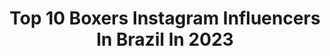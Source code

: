 ---
title: Top 10 Boxers Instagram Influencers In Brazil In 2023
description: >-
  Find top boxers Instagram influencers in Brazil in 2023. Most popular hashtags: #clubinhodosboxers #photooftheday #pets #puppy.
platform: Instagram
hits: 43
text_top: Analyze the most popular Instagram accounts on inBeat.
text_bottom: Our database aggregates 43 Instagram influencers like this in Brazil for you to pitch.
profiles:
  - username: "danielbzk_"
    fullname: >-
      DANIEL ARAÚJO 🇧🇷
    bio: >-
      "THE BRAZILIAN KING" 🇧🇷 Pro boxer: 5-0-0 (3KO) 🏠 🇧🇷 BSB/MIAMI 🇺🇸
    location: "Brazil"
    followers: 2857
    engagement: 1721
    commentsToLikes: 0.162510
    id: ck5qac7cpfmxq0i11rftsgxbt
    verified: false
    hashtags: "#vamosquevamos, #vitoria, #hardwork, #miami"
  - username: "leandrotorneiro"
    fullname: >-
      Leandro Torneiro
    bio: >-
      960k no YouTube Patrocinadores:@lojadomecanico @boxersoldas @emasterelevadores Email Comercial: leandrotorneiro1@gmail.com
    location: "Brazil"
    followers: 80974
    engagement: 442
    commentsToLikes: 0.014979
    id: ck15rcxor7ayl0i19eo1g1jr4
    verified: false
    hashtags: ""
  - username: "peleantoniobb"
    fullname: >-
      ✨PELÉ ANTÔNIO ✨
    bio: >-
      •Boxer- adotado❤️ •Irmão da pretinha e tuca💜 •Porto Belo-SC📍 •Levando uma vida de cão🍃 •Paixão pelo mar⛵️ •Dieta biologicamente apropriada🥩 •Cupons⬇️📦
    location: "Brazil"
    followers: 7646
    engagement: 348
    commentsToLikes: 0.159238
    id: ck9hbmfkahhoq0j784clte7us
    verified: false
    hashtags: "#praia, #turmadebigode, #praianos, #clubinhodosboxers"
  - username: "diariodeumtrio"
    fullname: >-
      Max,Sophie e Lucy 🐶
    bio: >-
      🐕 Perfil com muito look e fofura para vocês ☺️ 🐾 Somos 2 SRD e uma BOXER 🧸 O mimado,a caçadora e a Godzilla 🛍️ Cupons no link abaixo ↙️
    location: "Brazil"
    followers: 11166
    engagement: 596
    commentsToLikes: 0.121127
    id: ck8t9uv2ppfwi0j78my50kbdl
    verified: false
    hashtags: "#photooftheday, #boxerlove, #puppy, #dogs"
  - username: "boxerboris_"
    fullname: >-
      Boris 04/11/15⭐Shiro 07/01/18
    bio: >-
      Boris - Boxer, carinhoso e atrapalhado, embaixador @labovetoficial @atelielacosdesol @dogtripbr Shiro - Akita, guloso e branquelo
    location: "Brazil"
    followers: 14381
    engagement: 610
    commentsToLikes: 0.150230
    id: ck9we27ufi9kq0j78sqkxef6j
    verified: false
    hashtags: "#akitasofinstagram, #bichoextra, #humorpet, #itimalia"
  - username: "josecarlosmalato"
    fullname: >-
      josecarlosmalato
    bio: >-
      TV Host. RTP My Speaker’s Corner Pai de 2 boxers🐾 Reservado o direito de expulsão 7/3/64🐠 🌈👨‍❤️‍👨
    location: "Brazil"
    followers: 49511
    engagement: 217
    commentsToLikes: 0.035933
    id: ck5zva5ql3uhg0i14b5fin58z
    verified: true
    hashtags: "#paideboxers, #meusamores, #josecarlosmalato, #tiobabado"
  - username: "bossmanvenom"
    fullname: >-
      Darren Venom Goodall
    bio: >-
      👊 Pro Boxer 5-0(4KO) 🐍 Owner Of @venomfitness_osprey 🐉 @dragonpharma_llc Bossman10 🥊 VIRTUAL PAD WEBSITE NOW LIVE!
    location: "Brazil"
    followers: 169448
    engagement: 98
    commentsToLikes: 0.029835
    id: ck5hj0hyefsh90i11hxmggeby
    verified: false
    hashtags: "#boxing, #boxingtraining, #boxingworkout, #levelup"
  - username: "patrickteixeiraboxing"
    fullname: >-
      Patrick Teixeira
    bio: >-
      Campeão Mundial / World Champ (WBO) 🌍 Numero #1 do 🇧🇷 Pro Boxer 31 -1 (KO 22) Signed to Golden Boy Promotions/ IBG Sombrio, SC / Oxnard,CA 🇧🇷🇺🇸
    location: "Brazil"
    followers: 13277
    engagement: 540
    commentsToLikes: 0.044103
    id: ck5pxyahktg7i0i11kjgaj1vp
    verified: true
    hashtags: "#repost, #ibgboxing, #teamteixeira, #goldenboyboxing"
  - username: "proper_alpha_boxers"
    fullname: >-
      Proper Alpha Boxers
    bio: >-
      Boxer dogs breeding 🐶🇵🇹 Usa o link para teres 25% de desconto no teu plano @barkyn ⬇️⬇️⬇️
    location: "Brazil"
    followers: 54900
    engagement: 127
    commentsToLikes: 0.007880
    id: ck136r2p37ubj0i19n17d6913
    verified: false
    hashtags: "#playtime, #photooftheday, #boxerpuppy, #cute"
  - username: "os.boxers"
    fullname: >-
      ➤ ♀️ ʙᴇʟʟᴀ, ʙᴏʙʏ ᴇ ᴅᴜᴋᴇ ♂️
    bio: >-
      DESATIVADOS!!
    location: "Brazil"
    followers: 9632
    engagement: 1091
    commentsToLikes: 0.107458
    id: ckf5sgja3fgzy0j23jfxb8afm
    verified: false
    hashtags: "#divulgaengajapets, #amigosdakim, #clubinhodosboxers, #divulgaccs0911"
---